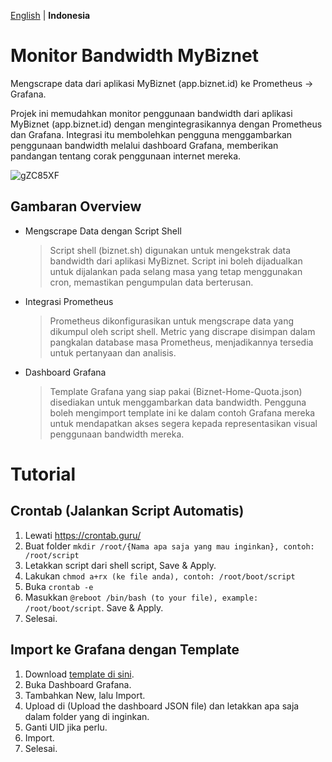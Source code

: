 [English](https://github.com/ryukora/mybiznet-bandwidth-prometheus) | **Indonesia**

# Monitor Bandwidth MyBiznet
Mengscrape data dari aplikasi MyBiznet (app.biznet.id) ke Prometheus -> Grafana.

Projek ini memudahkan monitor penggunaan bandwidth dari aplikasi MyBiznet (app.biznet.id) dengan mengintegrasikannya dengan Prometheus dan Grafana. 
Integrasi itu membolehkan pengguna menggambarkan penggunaan bandwidth melalui dashboard Grafana, memberikan pandangan tentang corak penggunaan internet mereka.

![gZC85XF](https://i.imgur.com/gZC85XF.png)

## Gambaran Overview

- Mengscrape Data dengan Script Shell
  > Script shell (biznet.sh) digunakan untuk mengekstrak data bandwidth dari aplikasi MyBiznet. Script ini boleh dijadualkan untuk dijalankan pada selang masa yang tetap menggunakan cron, memastikan pengumpulan data berterusan.

- Integrasi Prometheus
  > Prometheus dikonfigurasikan untuk mengscrape data yang dikumpul oleh script shell. Metric yang discrape disimpan dalam pangkalan database masa Prometheus, menjadikannya tersedia untuk pertanyaan dan analisis.

- Dashboard Grafana
  > Template Grafana yang siap pakai (Biznet-Home-Quota.json) disediakan untuk menggambarkan data bandwidth. Pengguna boleh mengimport template ini ke dalam contoh Grafana mereka untuk mendapatkan akses segera kepada representasikan visual penggunaan bandwidth mereka.

# Tutorial

## Crontab (Jalankan Script Automatis)
1. Lewati https://crontab.guru/
2. Buat folder ``mkdir /root/{Nama apa saja yang mau inginkan}, contoh: /root/script``
3. Letakkan script dari shell script, Save & Apply.
4. Lakukan ``chmod a+rx (ke file anda), contoh: /root/boot/script``
5. Buka ``crontab -e``
6. Masukkan ``@reboot /bin/bash (to your file), example: /root/boot/script``. Save & Apply.
7. Selesai.

## Import ke Grafana dengan Template
1. Download [template di sini](https://github.com/ryukora/mybiznet-bandwidth-prometheus/raw/refs/heads/main/Biznet-Home-Quota.json).
2. Buka Dashboard Grafana.
3. Tambahkan New, lalu Import.
4. Upload di (Upload the dashboard JSON file) dan letakkan apa saja dalam folder yang di inginkan.
5. Ganti UID jika perlu.
6. Import.
7. Selesai.
